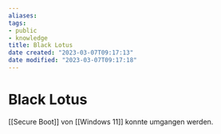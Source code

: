 ```yaml
---
aliases: 
tags: 
- public
- knowledge
title: Black Lotus
date created: "2023-03-07T09:17:13"
date modified: "2023-03-07T09:17:18"
---
```


# Black Lotus

[[Secure Boot]] von [[Windows 11]] konnte umgangen werden.
